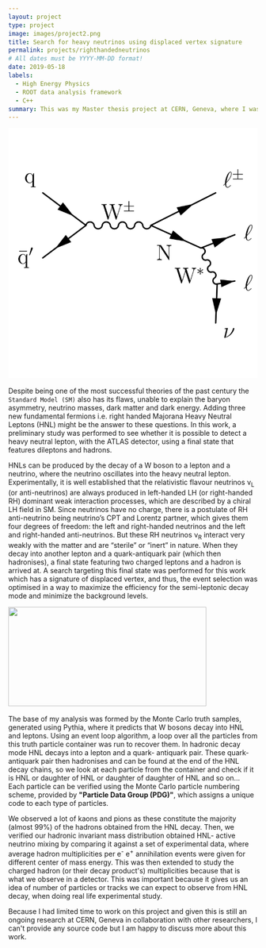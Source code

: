 ```yaml
---
layout: project
type: project
image: images/project2.png
title: Search for heavy neutrinos using displaced vertex signature
permalink: projects/righthandedneutrinos
# All dates must be YYYY-MM-DD format!
date: 2019-05-18
labels:
  - High Energy Physics
  - ROOT data analysis framework
  - C++
summary: This was my Master thesis project at CERN, Geneva, where I was trying to simulate and detect a heavy neutral lepton with the ATLAS detector using a final state that features dileptons and hadrons.
---
```


<img class="ui medium right floated rounded image" src="../images/project2.png">

Despite being one of the most successful theories of the past century the `Standard Model (SM)` also has its flaws, unable to explain the baryon asymmetry, neutrino masses, dark matter and dark energy. Adding three new fundamental fermions i.e. right handed Majorana Heavy Neutral Leptons (HNL) might be the answer to these questions. In this work, a preliminary study was performed to see whether it is possible to detect a heavy neutral lepton, with the ATLAS detector, using a final state that features dileptons and hadrons. 

HNLs can be produced by the decay of a W boson to a lepton and a neutrino, where the neutrino oscillates into the heavy neutral lepton. Experimentally, it is well established that the relativistic flavour neutrinos &nu;<sub>L</sub> (or anti-neutrinos) are always produced in left-handed LH (or right-handed RH) dominant weak interaction processes, which are described by a chiral LH field in SM. Since neutrinos have no charge, there is a postulate of RH anti-neutrino being neutrino’s CPT and Lorentz partner, which gives them four degrees of freedom: the left and right-handed neutrinos and the left and right-handed anti-neutrinos. But these RH neutrinos &nu;<sub>R</sub> interact very weakly with the matter and are “sterile” or “inert” in nature. When they decay into another lepton and a quark-antiquark pair (which then hadronises), a final state featuring two charged leptons and a hadron is arrived at. A search targeting this final state was performed for this work which has a signature of displaced vertex, and thus, the event selection was optimised in a way to maximize the efficiency for the semi-leptonic decay mode and minimize the background levels.

<img class="ui image" src="{{ site.baseurl }}/images/nuMSM.jpg" width="400" height="200">

The base of my analysis was formed by the Monte Carlo truth samples, generated using Pythia, where it predicts that W bosons decay into HNL and leptons. Using an event loop algorithm, a loop over all the particles from this truth particle container was run to recover them. In hadronic decay mode HNL decays into a lepton and a quark- antiquark pair. These quark-antiquark pair then hadronises and can be found at the end of the HNL decay chains, so we look at each particle from the container and check if it is HNL or daughter of HNL or daughter of daughter of HNL and so on…  Each particle can be verified using the Monte Carlo particle numbering scheme, provided by **"Particle Data Group (PDG)"**, which assigns a unique code to each type of particles. 

We observed a lot of kaons and pions as these constitute the majority (almost 99%) of the hadrons obtained from the HNL decay. Then, we verified our hadronic invariant mass distribution obtained HNL- active neutrino mixing by comparing it against a set of experimental data, where average hadron multiplicities per e<sup>-</sup> e<sup>+</sup> annihilation events were given for different center of mass energy. This was then extended to study the charged hadron (or their decay product's) multiplicities because that is what we observe in a detector. This was important because it gives us an idea of number of particles or tracks we can expect to observe from HNL decay, when doing real life experimental study.


Because I had limited time to work on this project and given this is still an ongoing research at CERN, Geneva in collaboration with other researchers, I can't provide any source code but I am happy to discuss more about this work. 
